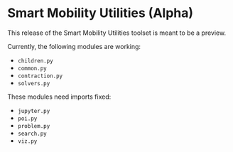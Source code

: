 # Smart Mobility Utilities (Alpha)

This release of the Smart Mobility Utilities toolset is meant to be a preview.

Currently, the following modules are working:

- `children.py`
- `common.py`
- `contraction.py`
- `solvers.py`


These modules need imports fixed:
- `jupyter.py`
- `poi.py`
- `problem.py`
- `search.py`
- `viz.py`
